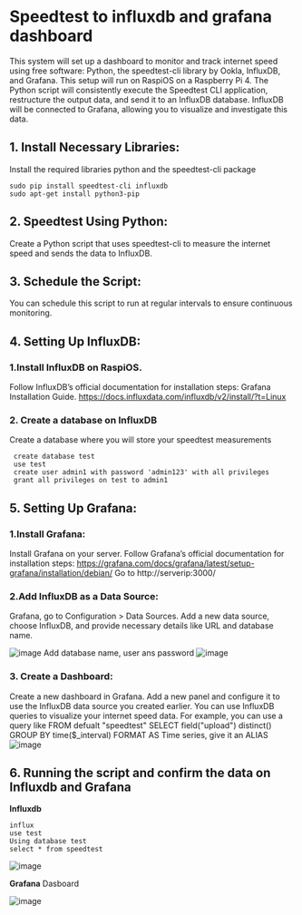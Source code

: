 # Speedtest to influxdb and grafana dashboard

This system will set up a dashboard to monitor and track internet speed using free software: Python, the speedtest-cli library by Ookla, InfluxDB, and Grafana. This setup will run on RaspiOS on a Raspberry Pi 4. The Python script will consistently execute the Speedtest CLI application, restructure the output data, and send it to an InfluxDB database. InfluxDB will be connected to Grafana, allowing you to visualize and investigate this data.

## 1. Install Necessary Libraries:
   
Install the required libraries python and the speedtest-cli package
```
sudo pip install speedtest-cli influxdb
sudo apt-get install python3-pip
```

## 2. Speedtest Using Python:
Create a Python script that uses speedtest-cli to measure the internet speed and sends the data to InfluxDB.

## 3. Schedule the Script:
You can schedule this script to run at regular intervals to ensure continuous monitoring.

## 4. Setting Up InfluxDB:
 ### 1.Install InfluxDB on RaspiOS. 
 Follow InfluxDB’s official documentation for installation steps: Grafana Installation   Guide. https://docs.influxdata.com/influxdb/v2/install/?t=Linux
 ### 2. Create a database on InfluxDB
  Create a database where you will store your speedtest measurements
 ```
  create database test
  use test
  create user admin1 with password 'admin123' with all privileges
  grant all privileges on test to admin1
```
## 5. Setting Up Grafana:
### 1.Install Grafana:
Install Grafana on your server. Follow Grafana’s official documentation for installation steps: https://grafana.com/docs/grafana/latest/setup-grafana/installation/debian/
Go to http://serverip:3000/
### 2.Add InfluxDB as a Data Source:
   Grafana, go to Configuration > Data Sources.
   Add a new data source, choose InfluxDB, and provide necessary details like URL and database name.
 
![image](https://github.com/Ruben-Delgado-23/speedtest_to_influxdb_and_grafana_dashboard/assets/139746600/ddeb39bd-341c-416a-a5d1-38cd3486fc6b)
  Add database name, user ans password
  ![image](https://github.com/Ruben-Delgado-23/speedtest_to_influxdb_and_grafana_dashboard/assets/139746600/d6839c8d-b398-4341-b706-e58cbcc11fec)

### 3. Create a Dashboard:
Create a new dashboard in Grafana.
Add a new panel and configure it to use the InfluxDB data source you created earlier.
You can use InfluxDB queries to visualize your internet speed data. For example, you can use a query like FROM defualt "speedtest"  SELECT field("upload") distinct() GROUP BY time($_interval)
FORMAT AS Time series, give it an ALIAS 
 ![image](https://github.com/Ruben-Delgado-23/speedtest_to_influxdb_and_grafana_dashboard/assets/139746600/954ddaf6-a47d-4ede-aecb-eab66aba9be6)

## 6. Running the script and confirm the data on Influxdb and Grafana
**Influxdb**
 ```
influx
use test
Using database test
select * from speedtest
 ```

![image](https://github.com/Ruben-Delgado-23/speedtest_to_influxdb_and_grafana_dashboard/assets/139746600/5e5814ac-e315-4afa-8ae0-b97921147a6c)

**Grafana**
Dasboard

![image](https://github.com/Ruben-Delgado-23/speedtest_to_influxdb_and_grafana_dashboard/assets/139746600/9eb5b5b2-e3cf-41ef-a395-6572b73a1126)


 
